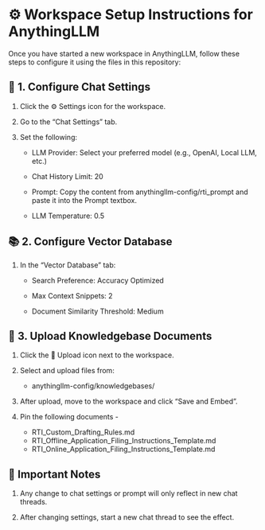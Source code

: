 
 # ⚙️ Workspace Setup Instructions for AnythingLLM

Once you have started a new workspace in AnythingLLM, follow these steps to configure it using the files in this repository:

## 🔧 1. Configure Chat Settings

1. Click the ⚙️ Settings icon for the workspace.

2. Go to the “Chat Settings” tab.

3. Set the following:

   - LLM Provider: Select your preferred model (e.g., OpenAI, Local LLM, etc.)

   - Chat History Limit: 20

   - Prompt:  Copy the content from anythingllm-config/rti_prompt
            and paste it into the Prompt textbox.

   - LLM Temperature: 0.5

## 📚 2. Configure Vector Database

1. In the “Vector Database” tab:

   - Search Preference: Accuracy Optimized

   - Max Context Snippets: 2

   - Document Similarity Threshold: Medium 

## 🧠 3. Upload Knowledgebase Documents

1. Click the 📁 Upload icon next to the workspace.

2. Select and upload files from:

   - anythingllm-config/knowledgebases/

3. After upload, move to the workspace and click “Save and Embed”.

4. Pin the following documents -
   - RTI_Custom_Drafting_Rules.md
   - RTI_Offline_Application_Filing_Instructions_Template.md
   - RTI_Online_Application_Filing_Instructions_Template.md

## 🔁 Important Notes

1. Any change to chat settings or prompt will only reflect in new chat threads.

2. After changing settings, start a new chat thread to see the effect.
